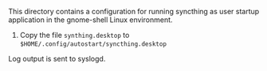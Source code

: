 This directory contains a configuration for running syncthing as user startup application in the gnome-shell Linux environment.
 1. Copy the file `synthing.desktop` to `$HOME/.config/autostart/syncthing.desktop`

Log output is sent to syslogd.

